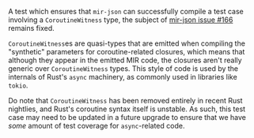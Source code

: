 A test which ensures that `mir-json` can successfully compile a test case
involving a `CoroutineWitness` type, the subject of [mir-json issue
#166](https://github.com/GaloisInc/mir-json/issues/166) remains fixed.

`CoroutineWitness`es are quasi-types that are emitted when compiling the
"synthetic" parameters for coroutine-related closures, which means that
although they appear in the emitted MIR code, the closures aren't really
generic over `CoroutineWitness` types. This style of code is used by the
internals of Rust's `async` machinery, as commonly used in libraries like
`tokio`.

Do note that `CoroutineWitness` has been removed entirely in recent Rust
nightlies, and Rust's coroutine syntax itself is unstable. As such, this test
case may need to be updated in a future upgrade to ensure that we have _some_
amount of test coverage for `async`-related code.
